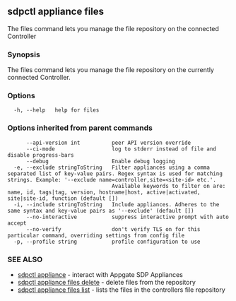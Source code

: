 ## sdpctl appliance files

The files command lets you manage the file repository on the connected Controller

### Synopsis

The files command lets you manage the file repository on the currently connected Controller.

### Options

```
  -h, --help   help for files
```

### Options inherited from parent commands

```
      --api-version int          peer API version override
      --ci-mode                  log to stderr instead of file and disable progress-bars
      --debug                    Enable debug logging
  -e, --exclude stringToString   Filter appliances using a comma separated list of key-value pairs. Regex syntax is used for matching strings. Example: '--exclude name=controller,site=<site-id> etc.'.
                                 Available keywords to filter on are: name, id, tags|tag, version, hostname|host, active|activated, site|site-id, function (default [])
  -i, --include stringToString   Include appliances. Adheres to the same syntax and key-value pairs as '--exclude' (default [])
      --no-interactive           suppress interactive prompt with auto accept
      --no-verify                don't verify TLS on for this particular command, overriding settings from config file
  -p, --profile string           profile configuration to use
```

### SEE ALSO

* [sdpctl appliance](sdpctl_appliance.md)	 - interact with Appgate SDP Appliances
* [sdpctl appliance files delete](sdpctl_appliance_files_delete.md)	 - delete files from the repository
* [sdpctl appliance files list](sdpctl_appliance_files_list.md)	 - lists the files in the controllers file repository

